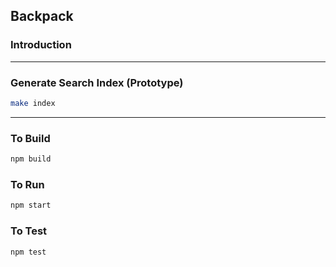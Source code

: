 ## Backpack

### Introduction

---

### Generate Search Index (Prototype)
```bash
make index
```

---

### To Build
```bash
npm build
```

### To Run
```bash
npm start
```

### To Test
```bash
npm test
```